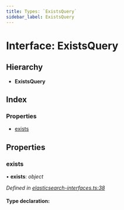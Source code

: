 ```yaml
---
title: Types: `ExistsQuery`
sidebar_label: ExistsQuery
---
```


# Interface: ExistsQuery

## Hierarchy

* **ExistsQuery**

## Index

### Properties

* [exists](existsquery.md#exists)

## Properties

###  exists

• **exists**: *object*

*Defined in [elasticsearch-interfaces.ts:38](https://github.com/terascope/teraslice/blob/b843209f9/packages/types/src/elasticsearch-interfaces.ts#L38)*

#### Type declaration:
